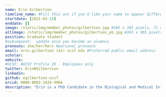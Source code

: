 ```yaml
---
name: Erin Gilbertson
timeline_name: #Fill this out if you'd like your name to appear differently on the Timeline.
startdate: [2021-03-15]
enddate: []
image: /static/img/member_photos/gilbertson.jpg #365 x 365 pixels, 72 dpi
altimage: /static/img/member_photos/gilbertson_pb.jpg #365 x 365 pixels, 72 dpi
position: Graduate Student
#subsequent:  update once you become an alumnus
pronouns: she/her/hers #personal pronouns
email: erin.gilbertson (at) ucsf.edu #Preferred public email address
scholar: 
website:
#UCSF: #UCSF Profile ID - Employees only
twitter: ErinNGilbertson
linkedin: 
github: egilbertson-ucsf
orcid: 0000-0002-2426-9966
description: "Erin is a PhD Candidate in the Biological and Medical Informatics Program. She graduated from the University of Minnesota with a B.S. in Genetics, Cell Biology and Development with a minor in Computer Science. Her research interests revolve around using machine learning methods to understand the evolution of gene regulation. Outside of the lab she enjoys playing guitar, cooking and spending time outdoors."
---
```

